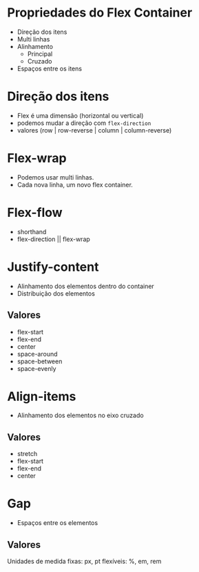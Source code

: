 # Propriedades do Flex Container 

* Direção dos itens
* Multi linhas
* Alinhamento
    * Principal
    * Cruzado
* Espaços entre os itens

# Direção dos itens

- Flex é uma dimensão (horizontal ou vertical)
- podemos mudar a direção com `flex-direction`
- valores (row | row-reverse | column | column-reverse)

# Flex-wrap

- Podemos usar multi linhas.
- Cada nova linha, um novo flex container.

# Flex-flow

- shorthand
- flex-direction || flex-wrap

# Justify-content

- Alinhamento dos elementos dentro do container
- Distribuição dos elementos

## Valores

- flex-start
- flex-end
- center
- space-around
- space-between
- space-evenly

# Align-items

- Alinhamento dos elementos no eixo cruzado

## Valores

- stretch
- flex-start
- flex-end
- center

# Gap

- Espaços entre os elementos

## Valores

Unidades de medida
fixas: px, pt
flexíveis: %, em, rem

